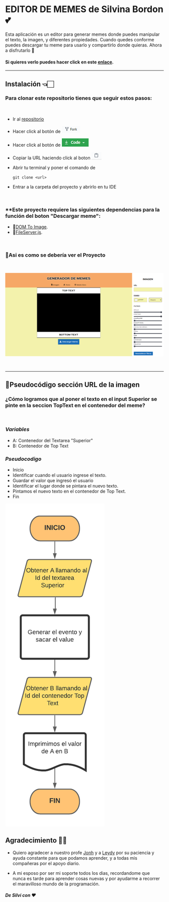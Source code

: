 # **EDITOR DE MEMES de Silvina Bordon** 💕
 
Esta aplicación es un editor para generar memes donde puedes manipular el texto, la imagen, y diferentes propiedades. Cuando quedes conforme puedes descargar tu meme para usarlo y compartirlo donde quieras. Ahora a disfrutarlo 🎉

#### Si quieres verlo puedes hacer click en este [enlace](https://silbordon.github.io/Proyecto-MEMES/).

***


## **Instalación** 👈🏻

### Para clonar este repositorio tienes que seguir estos pasos:

<br>

 - Ir al [repositorio](https://github.com/Silbordon/Proyecto-MEMES)  
 - Hacer click al botón de ![imagen](./img/Fork.PNG)
 - Hacer click al botón de ![code](./img/Code.PNG)

 - Copiar la URL haciendo click al boton ![url](./img/Copiar.PNG)
 - Abrir tu terminal y poner el comando de 
   ```
   git clone <url> 
   ```
 - Entrar a la carpeta del proyecto y abrirlo en tu IDE


<br>

 ### **Este proyecto requiere las siguientes dependencias para la función del boton "Descargar meme":

- 📂[DOM To Image](https://cdnjs.com/libraries/dom-to-image).
- 📂[FileServer.js](https://cdnjs.com/libraries/FileSaver.js).


<br>

### **📎Asi es como se debería ver el Proyecto**

<br>

![imagen](./img/imagencompletareadme.png)

<br>

***

## **📎Pseudocódigo sección URL de la imagen**

### **¿Cómo logramos que al poner el texto en el input Superior se pinte en la seccion TopText en el contenedor del meme?**
<br>

### *Variables* ###

- A: Contenedor del Textarea "Superior"
- B: Contenedor de Top Text

### *Pseudocodigo* ###
- Inicio 
- Identificar cuando el usuario ingrese el texto.
- Guardar el valor que ingresó el usuario
- Identificar el lugar donde se pintara el nuevo texto. 
- Pintamos el nuevo texto en el contenedor de Top Text. 
- Fin 

![DFD Seccion Textarea Superior](./img/DFDTextareaSuperior.png)


## **Agradecimiento** 🥰😘

- Quiero agradecer a nuestro profe [Jonh](https://github.com/Jonhks) y a [Leydy](https://github.com/leydyk93) por su paciencia y ayuda constante para que podamos aprender, y a todas mis compañeras por el apoyo diario.



- A mi esposo por ser mi soporte todos los dias, recordandome que nunca es tarde para aprender cosas nuevas y por ayudarme a recorrer el maravilloso mundo de la programación.



#### *De Silvi con ❤*
